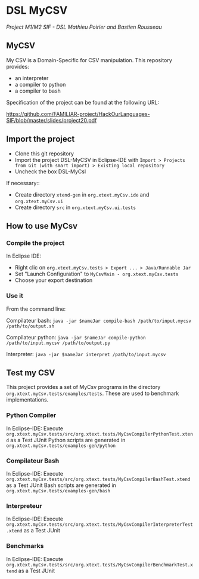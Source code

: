 # DSL MyCSV
*Project M1/M2 SIF - DSL*
*Mathieu Poirier and Bastien Rousseau*

## MyCSV
My CSV is a Domain-Specific for CSV manipulation. This repository provides:
- an interpreter
- a compiler to python
- a compiler to bash

Specification of the project can be found at the following URL:

https://github.com/FAMILIAR-project/HackOurLanguages-SIF/blob/master/slides/project20.pdf

## Import the project
- Clone this git repository
- Import the project DSL-MyCSV in Eclipse-IDE with `Import > Projects from Git (with smart import) > Existing local repository`
- Uncheck the box DSL-MyCsl

If necessary::
- Create directory `xtend-gen` in `org.xtext.myCsv.ide` and `org.xtext.myCsv.ui`
- Create directory `src` in `org.xtext.myCsv.ui.tests`

## How to use MyCsv
### Compile the project
In Eclipse IDE:
- Right clic on `org.xtext.myCsv.tests > Export ... > Java/Runnable Jar`
- Set "Launch Configuration" to `MyCsvMain - org.xtext.myCsv.tests`
- Choose your export destination

### Use it
From the command line:

Compilateur bash: `java -jar $nameJar compile-bash /path/to/input.mycsv /path/to/output.sh`

Compilateur python:  `java -jar $nameJar compile-python /path/to/input.mycsv /path/to/output.py`

Interpreter: `java -jar $nameJar interpret /path/to/input.mycsv`

## Test my CSV
This project provides a set of MyCsv programs in the directory `org.xtext.myCsv.tests/examples/tests`. These are used to benchmark implementations. 

### Python Compiler
In Eclipse-IDE:
Execute `org.xtext.myCsv.tests/src/org.xtext.tests/MyCsvCompilerPythonTest.xtend` as a Test JUnit
Python scripts are generated in `org.xtext.myCsv.tests/examples-gen/python`

### Compilateur Bash
In Eclipse-IDE:
Execute `org.xtext.myCsv.tests/src/org.xtext.tests/MyCsvCompilerBashTest.xtend` as a Test JUnit
Bash scripts are generated in `org.xtext.myCsv.tests/examples-gen/bash`

### Interpreteur
In Eclipse-IDE:
Execute `org.xtext.myCsv.tests/src/org.xtext.tests/MyCsvCompilerInterpreterTest.xtend` as a Test JUnit

### Benchmarks
In Eclipse-IDE:
Execute `org.xtext.myCsv.tests/src/org.xtext.tests/MyCsvCompilerBenchmarkTest.xtend` as a Test JUnit
